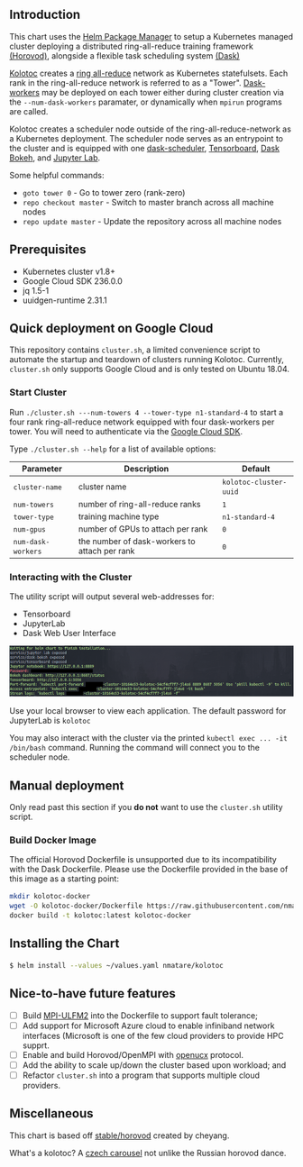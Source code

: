 ## Introduction

This chart uses the [Helm Package Manager](https://helm.sh/) to setup a Kubernetes managed cluster deploying a distributed ring-all-reduce training framework [(Horovod)](https://eng.uber.com/horovod/), alongside a flexible task scheduling system [(Dask)](https://dask.org/)

[Kolotoc](https://cs.wikipedia.org/wiki/Koloto%C4%8D) creates a [ring all-reduce](https://www.cs.fsu.edu/~xyuan/paper/09jpdc.pdf) network as Kubernetes statefulsets. Each rank in the ring-all-reduce network is referred to as a "Tower". [Dask-workers](https://distributed.dask.org/en/latest/worker.html) may be deployed on each tower either during cluster creation via the `--num-dask-workers` paramater, or dynamically when `mpirun` programs are called.

Kolotoc creates a scheduler node outside of the ring-all-reduce-network as a Kubernetes deployment. The scheduler node serves as an entrypoint to the cluster and is equipped with one [dask-scheduler](https://docs.dask.org/en/latest/scheduler-overview.html), [Tensorboard](https://www.tensorflow.org/guide/summaries_and_tensorboard), [Dask Bokeh](https://distributed.dask.org/en/latest/web.html), and [Jupyter Lab](https://jupyterlab.readthedocs.io/en/stable/).

Some helpful commands:
* `goto tower 0` -  Go to tower zero (rank-zero)
* `repo checkout master`  - Switch to master branch across all machine nodes
* `repo update master` - Update the repository across all machine nodes

## Prerequisites

- Kubernetes cluster v1.8+
- Google Cloud SDK 236.0.0
- jq 1.5-1
- uuidgen-runtime 2.31.1

## Quick deployment on Google Cloud

  This repository contains `cluster.sh`, a limited convenience script to automate the startup and teardown of clusters running Kolotoc. Currently, `cluster.sh` only supports Google Cloud and is only tested on Ubuntu 18.04.

### Start Cluster

Run `./cluster.sh ---num-towers 4 --tower-type n1-standard-4` to start a four rank ring-all-reduce network equipped with four dask-workers per tower. You will need to authenticate via the [Google Cloud SDK](https://cloud.google.com/sdk/).

Type `./cluster.sh --help` for a list of available options:

| Parameter       | Description                 | Default |
|-----------------|-----------------------------|---------|
| `cluster-name`  | cluster  name               | `kolotoc-cluster-uuid` |
| `num-towers`    | number of ring-all-reduce ranks | `1` |
| `tower-type`    | training machine type | `n1-standard-4` |
| `num-gpus`       | number of GPUs to attach per rank | `0` |
| `num-dask-workers`  | the number of dask-workers to attach per rank | `0` |

### Interacting with the Cluster

  The utility script will output several web-addresses for:
  * Tensorboard
  * JupyterLab
  * Dask Web User Interface

![kolotoc entrypoint](docs/entrypoint.png)

Use your local browser to view each application. The default password for JupyterLab is `kolotoc`

You may also interact with the cluster via the printed ```kubectl exec ... -it /bin/bash``` command. Running the command will connect you to the scheduler node.

## Manual deployment
Only read past this section if you __do not__ want to use the `cluster.sh` utility script.

### Build Docker Image

The official Horovod Dockerfile is unsupported due to its incompatibility with the Dask Dockerfile. Please use the Dockerfile provided in the base of this image as a starting point:

```bash
mkdir kolotoc-docker
wget -O kolotoc-docker/Dockerfile https://raw.githubusercontent.com/nmatare/kolotoc/master/Dockerfile?token=AD7C53PTEVX447DJOGJEFVC4Y5CGW
docker build -t kolotoc:latest kolotoc-docker
```
## Installing the Chart

```bash
$ helm install --values ~/values.yaml nmatare/kolotoc
```

## Nice-to-have future features
  - [ ] Build [MPI-ULFM2](http://fault-tolerance.org/) into the Dockerfile to support fault tolerance;
  - [ ] Add support for Microsoft  Azure cloud to enable infiniband network interfaces (Microsoft is one of the few cloud     providers
        to provide HPC supprt.
  - [ ] Enable and build Horovod/OpenMPI with [openucx](https://github.com/openucx/ucx) protocol.
  - [ ] Add the ability to scale up/down the cluster based upon workload; and
  - [ ] Refactor `cluster.sh` into a program that supports multiple cloud providers.

## Miscellaneous

This chart is based off [stable/horovod](https://github.com/helm/charts/tree/master/stable/horovod)
created by cheyang.

What's a kolotoc?
A [czech carousel](https://sk.wikipedia.org/wiki/Koloto%C4%8D) not unlike the Russian horovod dance.
